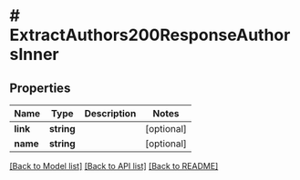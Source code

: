 # # ExtractAuthors200ResponseAuthorsInner

## Properties

Name | Type | Description | Notes
------------ | ------------- | ------------- | -------------
**link** | **string** |  | [optional]
**name** | **string** |  | [optional]

[[Back to Model list]](../../README.md#models) [[Back to API list]](../../README.md#endpoints) [[Back to README]](../../README.md)
